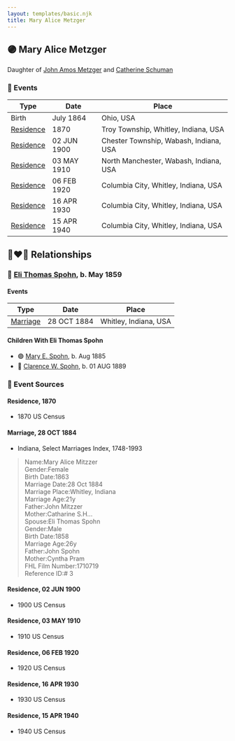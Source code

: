 ```yaml
---
layout: templates/basic.njk
title: Mary Alice Metzger
---
```

## 🟣 Mary Alice Metzger

Daughter of [John Amos Metzger](/people/2/28893894) and [Catherine Schuman](/people/3/39599940)

### 📆 Events

Type | Date | Place
------ | ------ | ------
Birth | July 1864 | Ohio, USA
[Residence](#event-63478787-9dd0-474d-b0f4-29e4647b17e2) | 1870 | Troy Township, Whitley, Indiana, USA
[Residence](#event-eae96026-9bea-40f4-a258-5ab7d1dceb7c) | 02 JUN 1900 | Chester Township, Wabash, Indiana, USA
[Residence](#event-e28062d5-5bb8-436b-8458-033f6f942ed8) | 03 MAY 1910 | North Manchester, Wabash, Indiana, USA
[Residence](#event-cb612db6-eae1-476e-86d5-6aa6f4e2d71c) | 06 FEB 1920 | Columbia City, Whitley, Indiana, USA
[Residence](#event-d637da1f-79e3-4328-90c4-7edbc38ac3eb) | 16 APR 1930 | Columbia City, Whitley, Indiana, USA
[Residence](#event-5709f9a7-3a7b-4e40-a7bb-d64d76df30fe) | 15 APR 1940 | Columbia City, Whitley, Indiana, USA

## 👩‍❤️‍👨 Relationships

### 🔵 [Eli Thomas Spohn](/people/9/9010973), b. May 1859

#### Events

Type | Date | Place
------ | ------ | ------
[Marriage](#event-9fd9a1a6-23c7-4578-97b4-3fd320d5bfec) | 28 OCT 1884 | Whitley, Indiana, USA
#### Children With Eli Thomas Spohn
* 🟣 [Mary E. Spohn](/people/9/97921888), b. Aug 1885
* 🔵 [Clarence W. Spohn](/people/6/64811370), b. 01 AUG 1889
### 📰 Event Sources

#### <a id="event-63478787-9dd0-474d-b0f4-29e4647b17e2"></a> Residence, 1870
* 1870 US Census

#### <a id="event-9fd9a1a6-23c7-4578-97b4-3fd320d5bfec"></a> Marriage, 28 OCT 1884
* Indiana, Select Marriages Index, 1748-1993
>   
  > Name:Mary Alice Mitzzer  
  > Gender:Female  
  > Birth Date:1863  
  > Marriage Date:28 Oct 1884  
  > Marriage Place:Whitley, Indiana  
  > Marriage Age:21y  
  > Father:John Mitzzer  
  > Mother:Catharine S.H...  
  > Spouse:Eli Thomas Spohn  
  > Gender:Male  
  > Birth Date:1858  
  > Marriage Age:26y  
  > Father:John Spohn  
  > Mother:Cyntha Pram  
  > FHL Film Number:1710719  
  > Reference ID:# 3

#### <a id="event-eae96026-9bea-40f4-a258-5ab7d1dceb7c"></a> Residence, 02 JUN 1900
* 1900 US Census

#### <a id="event-e28062d5-5bb8-436b-8458-033f6f942ed8"></a> Residence, 03 MAY 1910
* 1910 US Census

#### <a id="event-cb612db6-eae1-476e-86d5-6aa6f4e2d71c"></a> Residence, 06 FEB 1920
* 1920 US Census

#### <a id="event-d637da1f-79e3-4328-90c4-7edbc38ac3eb"></a> Residence, 16 APR 1930
* 1930 US Census

#### <a id="event-5709f9a7-3a7b-4e40-a7bb-d64d76df30fe"></a> Residence, 15 APR 1940
* 1940 US Census